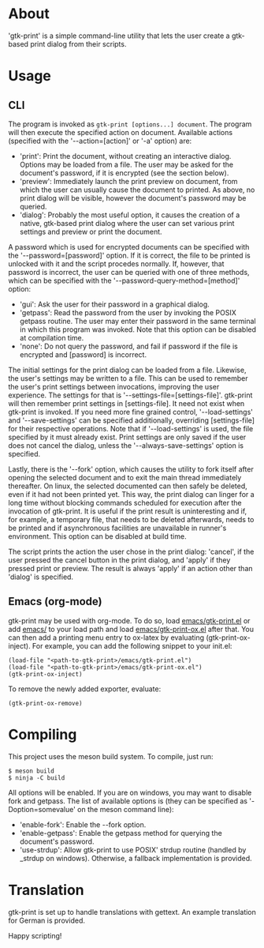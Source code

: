 # About
'gtk-print' is a simple command-line utility that lets the user create a gtk-based
print dialog from their scripts.

# Usage

## CLI
The program is invoked as `gtk-print [options...] document`. The program will
then execute the specified action on document.
Available actions (specified with the '\--action=[action]' or '-a' option) are:

- 'print': Print the document, without creating an interactive dialog. Options
  may be loaded from a file. The user may be asked for the document's password,
  if it is encrypted (see the section below).
- 'preview': Immediately launch the print preview on document, from which the
  user can usually cause the document to printed. As above, no print dialog will
  be visible, however the document's password may be queried.
- 'dialog': Probably the most useful option, it causes the creation of a native,
  gtk-based print dialog where the user can set various print settings and
  preview or print the document.

A password which is used for encrypted documents can be specified with the
'\--password=[password]' option. If it is correct, the file to be printed is
unlocked with it and the script procedes normally. If, however, that password is
incorrect, the user can be queried with one of three methods, which can be
specified with the '\--password-query-method=[method]' option:

- 'gui': Ask the user for their password in a graphical dialog.
- 'getpass': Read the password from the user by invoking the POSIX getpass
  routine. The user may enter their password in the same terminal in which this
  program was invoked. Note that this option can be disabled at compilation
  time.
- 'none': Do not query the password, and fail if password if the file is
  encrypted and [password] is incorrect.
  
The initial settings for the print dialog can be loaded from a file. Likewise,
the user's settings may be written to a file. This can be used to remember the
user's print settings between invocations, improving the user experience. The
settings for that is '\--settings-file=[settings-file]'. gtk-print will then
remember print settings in [settings-file]. It need not exist when gtk-print is
invoked. If you need more fine grained control, '\--load-settings' and
'\--save-settings' can be specified additionally, overriding [settings-file] for
their respective operations. Note that if '\--load-settings' is used, the file
specified by it must already exist. Print settings are only saved if the user
does not cancel the dialog, unless the '\--always-save-settings' option is
specified.

Lastly, there is the '\--fork' option, which causes the utility to fork itself
after opening the selected document and to exit the main thread immediately
thereafter. On linux, the selected documented can then safely be deleted, even
if it had not been printed yet. This way, the print dialog can linger for a long
time without blocking commands scheduled for execution after the invocation of
gtk-print. It is useful if the print result is uninteresting and if, for
example, a temporary file, that needs to be deleted afterwards, needs to be
printed and if asynchronous facilities are unavailable in runner's environment.
This option can be disabled at build time.

The script prints the action the user chose in the print dialog: 'cancel', if
the user pressed the cancel button in the print dialog, and 'apply' if they
pressed print or preview. The result is always 'apply' if an action other than
'dialog' is specified.

## Emacs (org-mode)
gtk-print may be used with org-mode. To do so, load
[emacs/gtk-print.el](emacs/gtk-print.el) or add [emacs/](emacs/) to your load
path and load [emacs/gtk-print-ox.el](emacs/gtk-print-ox.el) after that. You can
then add a printing menu entry to ox-latex by evaluating (gtk-print-ox-inject).
For example, you can add the following snippet to your init.el:
```elisp
(load-file "<path-to-gtk-print>/emacs/gtk-print.el")
(load-file "<path-to-gtk-print>/emacs/gtk-print-ox.el")
(gtk-print-ox-inject)
```
To remove the newly added exporter, evaluate:
```elisp
(gtk-print-ox-remove)
```

# Compiling
This project uses the meson build system. To compile, just run:
```console
$ meson build
$ ninja -C build
```
All options will be enabled. If you are on windows, you may want to disable fork
and getpass.
The list of available options is (they can be specified as '-Doption=somevalue'
on the meson command line):

- 'enable-fork': Enable the \--fork option.
- 'enable-getpass': Enable the getpass method for querying the document's
  password.
- 'use-strdup': Allow gtk-print to use POSIX' strdup routine (handled by _strdup
  on windows). Otherwise, a fallback implementation is provided.

# Translation
gtk-print is set up to handle translations with gettext. An example translation
for German is provided.

Happy scripting!
